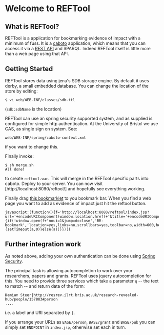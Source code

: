# Welcome to REFTool #

## What is REFTool? ##

REFTool is a application for bookmarking evidence of impact with a minimum of fuss. It is a [caboto](http://caboto.org) application, which means that you can access it via a [REST API](http://code.google.com/p/caboto/wiki/RestfulResources) and SPARQL. Indeed REFTool itself is little more than a web page using that API.

## Getting Started ##

REFTool stores data using jena's SDB storage engine. By default it uses derby, a small embedded database. You can change the location of the store by editing:

    $ vi web/WEB-INF/classes/sdb.ttl
    
(`sdb:sdbName` is the location)

REFTool can use an spring security supported system, and as supplied is configured for simple http authentication. At the University of Bristol we use CAS, as single sign on system. See:

    web/WEB-INF/spring/caboto-context.xml

if you want to change this.

Finally invoke:

    $ sh merge.sh
    All done!

to create `reftool.war`. This will merge in the REFTool specific parts into caboto. Deploy to your server. You can now visit [http://localhost:8080/reftool/] and hopefully see everything working.

Finally drag [this bookmarklet][bookmark] to you bookmark bar. When you find a web page you want to add as evidence of impact just hit the reftool button.

    javascript:(function(){f='http://localhost:8080/reftool/index.jsp?url='+encodeURIComponent(window.location.href)+'&title='+encodeURIComponent(document.title)+'&';a=function(){if(!window.open(f+'noui=1&jump=doclose','RR-bookmark','location=yes,links=no,scrollbars=yes,toolbar=no,width=600,height=550'))location.href=f+'jump=yes'};if(/Firefox/.test(navigator.userAgent)){setTimeout(a,0)}else{a()}})()

## Further integration work ##

As noted above, adding your own authentication can be done using [Spring Security](http://static.springsource.org/spring-security/site/).

The principal task is allowing autocompletion to work over your researchers, papers and grants. REFTool uses jquery autocompletion for this. You need to provide three services which take a parameter `q` -- the text to match -- and return data of the form:

    Damian Steer|http://resrev.ilrt.bris.ac.uk/research-revealed-hub/people/157883#person
    ....
    
i.e. a label and URI separated by `|`.

If you arrange your URLs as `BASE/person`, `BASE/grant` and `BASE/pub` you can simply set `ENDPOINT` in `index.jsp`, otherwise set each in turn.

[bookmark]: <javascript:(function(){f='http://localhost:8080/reftool/index.jsp?url='+encodeURIComponent(window.location.href)+'&title='+encodeURIComponent(document.title)+'&';a=function(){if(!window.open(f+'noui=1&jump=doclose','RR-bookmark','location=yes,links=no,scrollbars=yes,toolbar=no,width=600,height=550'))location.href=f+'jump=yes'};if(/Firefox/.test(navigator.userAgent)){setTimeout(a,0)}else{a()}})()>
